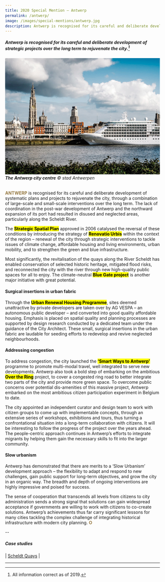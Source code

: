 ```yaml
---
title: 2020 Special Mention — Antwerp
permalink: /antwerp/
image: /images/special-mentions/antwerp.jpg
description: Antwerp is recognised for its careful and deliberate development of strategic projects over the long term to rejuvenate the city.  
---
```


##### Antwerp is recognised for its careful and deliberate development of strategic projects over the long term to rejuvenate the city.[^1]

###### ![The Antwerp city centre](/images/special-mentions/antwerp.jpg)**The Antwerp city centre** © stad Antwerpen

<b><font color="#967942">ANTWERP</font></b> is recognised for its careful and deliberate development of systematic plans and projects to rejuvenate the city, through a combination of large-scale and small-scale interventions over the long term. The lack of coordination in the post-war development of Antwerp and the northward expansion of its port had resulted in disused and neglected areas, particularly along the Scheldt River. 

The **<mark>Strategic Spatial Plan</mark>** approved in 2006 catalysed the reversal of these conditions by introducing the strategy of **<mark>Renovatio Urbis</mark>** within the context of the region – renewal of the city through strategic interventions to tackle issues of climate change, affordable housing and living environments, urban mobility, and to strengthen the green and blue infrastructure.

Most significantly, the revitalisation of the quays along the River Scheldt has enabled conservation of selected historic heritage, mitigated flood risks, and reconnected the city with the river through new high-quality public spaces for all to enjoy. The climate-neutral **<mark>Blue Gate project</mark>** is another major initiative with great potential.  

#### **Surgical insertions in urban fabric**

Through the **<mark>Urban Renewal Housing Programme</mark>**, sites deemed unattractive by private developers are taken over by AG VESPA – an autonomous public developer – and converted into good quality affordable housing. Emphasis is placed on spatial quality and planning processes are supported by design research conducted by a dedicated team under the guidance of the City Architect. These small, surgical insertions in the urban fabric are laudable for seeding efforts to redevelop and revive neglected neighbourhoods.

#### **Addressing congestion**

To address congestion, the city launched the **<mark>‘Smart Ways to Antwerp’</mark>** programme to promote multi-modal travel, well integrated to serve new developments. Antwerp also took a bold step of embarking on the ambitious **<mark>Over the Ring</mark>** project, to cover a congested ring road to better integrate two parts of the city and provide more green space. To overcome public concerns over potential dis-amenities of this massive project, Antwerp embarked on the most ambitious citizen participation experiment in Belgium to date. 

The city appointed an independent curator and design team to work with citizen groups to come up with implementable concepts, through an extensive series of workshops, exhibitions and tours, thus turning a confrontational situation into a long-term collaboration with citizens. It will be interesting to follow the progress of the project over the years ahead. The people-centric approach continues in Antwerp’s efforts to integrate migrants by helping them gain the necessary skills to fit into the larger community.

#### **Slow urbanism**

Antwerp has demonstrated that there are merits to a ‘Slow Urbanism’ development approach – the flexibility to adapt and respond to new challenges, gain public support for long-term objectives, and grow the city in an organic way. The breadth and depth of ongoing interventions are highly impressive and poised for success. 

The sense of cooperation that transcends all levels from citizens to city administration sends a strong signal that solutions can gain widespread acceptance if governments are willing to work with citizens to co-create solutions. Antwerp’s achievements thus far carry significant lessons for many cities tackling the complex challenge of integrating historical infrastructure with modern city planning. **<font color="#967942">O</font>** 

--

##### **Case studies** 

| [Scheldt Quays](/case-studies/antwerp-scheldt-quays/) |

---

[^1]: All information correct as of 2019.
